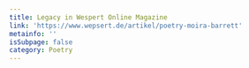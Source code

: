 ```yaml
---
title: Legacy in Wespert Online Magazine
link: 'https://www.wepsert.de/artikel/poetry-moira-barrett'
metainfo: ''
isSubpage: false
category: Poetry
---
```



